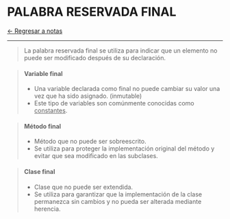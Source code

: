 # PALABRA RESERVADA FINAL

[← Regresar a notas](../../README.md) <br>

---

> La palabra reservada final se utiliza para indicar que un elemento no puede ser modificado después de su declaración.

> #### Variable final
> - Una variable declarada como final no puede cambiar su valor una vez que ha sido asignado. (inmutable)
> - Este tipo de variables son comúnmente conocidas como <u>constantes</u>.

> #### Método final
> - Método que no puede ser sobreescrito.
> - Se utiliza para proteger la implementación original del método y evitar que sea modificado en las subclases.

> #### Clase final
> - Clase que no puede ser extendida.
> - Se utiliza para garantizar que la implementación de la clase permanezca sin cambios y no pueda ser alterada mediante herencia.